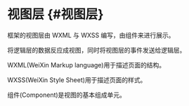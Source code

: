 # 视图层 {#视图层}

框架的视图层由 WXML 与 WXSS 编写，由组件来进行展示。

将逻辑层的数据反应成视图，同时将视图层的事件发送给逻辑层。

WXML\(WeiXin Markup language\)用于描述页面的结构。

WXSS\(WeiXin Style Sheet\)用于描述页面的样式。

组件\(Component\)是视图的基本组成单元。

